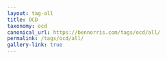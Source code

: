 ```yaml
---
layout: tag-all
title: OCD
taxonomy: ocd
canonical_url: https://bennorris.com/tags/ocd/all/
permalink: /tags/ocd/all/
gallery-link: true
---
```

